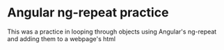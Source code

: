 # Angular ng-repeat practice

This was a practice in looping through objects using Angular's ng-repeat and adding them to a webpage's html
